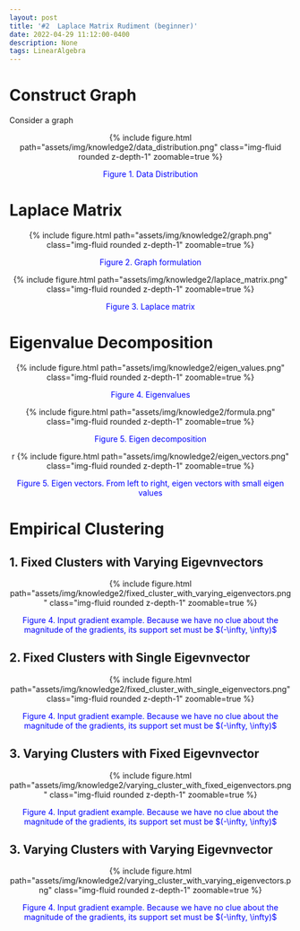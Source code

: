 ```yaml
---
layout: post
title: '#2  Laplace Matrix Rudiment (beginner)'
date: 2022-04-29 11:12:00-0400
description: None
tags: LinearAlgebra 
---
```


# Construct Graph

Consider a graph

<center>
<div class="row-sm mt-3">
    <div class="col-sm-5 mt-3 mt-md-0">
        {% include figure.html path="assets/img/knowledge2/data_distribution.png" class="img-fluid rounded z-depth-1" zoomable=true %}
        <p style="color:blue"> Figure 1. Data Distribution </p>
    </div>
</div>
</center>


# Laplace Matrix

<center>
<div class="row mt-3">
    <div class="col-sm mt-3 mt-md-0">
        {% include figure.html path="assets/img/knowledge2/graph.png" class="img-fluid rounded z-depth-1" zoomable=true %}
        <p style="color:blue"> Figure 2. Graph formulation  </p> 
    </div>
        <div class="col-sm mt-3 mt-md-0">
        {% include figure.html path="assets/img/knowledge2/laplace_matrix.png" class="img-fluid rounded z-depth-1" zoomable=true %}
        <p style="color:blue"> Figure 3. Laplace matrix </p>
    </div>
</div>
</center>

# Eigenvalue Decomposition 

<center>
<div class="row mt-3">
    <div class="col-sm mt-3 mt-md-0">
        {% include figure.html path="assets/img/knowledge2/eigen_values.png" class="img-fluid rounded z-depth-1" zoomable=true %}
        <p style="color:blue"> Figure 4. Eigenvalues </p>
    </div>
        <div class="col-sm mt-3 mt-md-0">
        {% include figure.html path="assets/img/knowledge2/formula.png" class="img-fluid rounded z-depth-1" zoomable=true %}
        <p style="color:blue"> Figure 5. Eigen decomposition</p>
    </div>
</div>
</center>


<center>
<div class="row mt-3">
    <div class="col-sm mt-3 mt-md-0">r
        {% include figure.html path="assets/img/knowledge2/eigen_vectors.png" class="img-fluid rounded z-depth-1" zoomable=true %}
        <p style="color:blue"> Figure 5. Eigen vectors. From left to right, eigen vectors with small eigen values</p>
    </div>
</div>
</center>


# Empirical Clustering 


## 1. Fixed Clusters with Varying Eigevnvectors

<center>
<div class="row mt-3">
    <div class="col-sm mt-3 mt-md-0">
        {% include figure.html path="assets/img/knowledge2/fixed_cluster_with_varying_eigenvectors.png" class="img-fluid rounded z-depth-1" zoomable=true %}
        <p style="color:blue"> Figure 4. Input gradient example. Because we have no clue about the magnitude of the gradients, its support set must be $(-\infty, \infty)$</p>
    </div>

</div>
</center>

## 2. Fixed Clusters with Single Eigevnvector


<center>
<div class="row mt-3">
    <div class="col-sm mt-3 mt-md-0">
        {% include figure.html path="assets/img/knowledge2/fixed_cluster_with_single_eigenvectors.png" class="img-fluid rounded z-depth-1" zoomable=true %}
        <p style="color:blue"> Figure 4. Input gradient example. Because we have no clue about the magnitude of the gradients, its support set must be $(-\infty, \infty)$</p>
    </div>

</div>
</center>


## 3. Varying Clusters with Fixed Eigevnvector


<center>
<div class="row mt-3">
    <div class="col-sm mt-3 mt-md-0">
        {% include figure.html path="assets/img/knowledge2/varying_cluster_with_fixed_eigenvectors.png" class="img-fluid rounded z-depth-1" zoomable=true %}
        <p style="color:blue"> Figure 4. Input gradient example. Because we have no clue about the magnitude of the gradients, its support set must be $(-\infty, \infty)$</p>
    </div>

</div>
</center>

## 3. Varying Clusters with Varying Eigevnvector


<center>
<div class="row mt-3">
    <div class="col-sm mt-3 mt-md-0">
        {% include figure.html path="assets/img/knowledge2/varying_cluster_with_varying_eigenvectors.png" class="img-fluid rounded z-depth-1" zoomable=true %}
        <p style="color:blue"> Figure 4. Input gradient example. Because we have no clue about the magnitude of the gradients, its support set must be $(-\infty, \infty)$</p>
    </div>

</div>
</center>